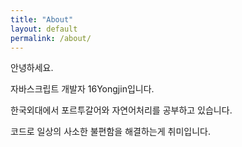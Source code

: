 ```yaml
---
title: "About"
layout: default
permalink: /about/
---
```


안녕하세요.

자바스크립트 개발자 16Yongjin입니다.

한국외대에서 포르투갈어와 자연어처리를 공부하고 있습니다.

코드로 일상의 사소한 불편함을 해결하는게 취미입니다.







